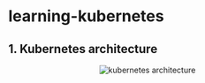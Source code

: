 # learning-kubernetes

## 1. Kubernetes architecture

<p align="center">
    <img src="https://www.vectorlogo.zone/logos/apache_cassandra/apache_cassandra-icon.svg" title="Kubernetes architecture" alt="kubernetes architecture"/>
</p>